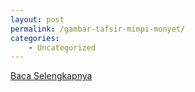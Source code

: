 ```yaml
---
layout: post
permalink: /gambar-tafsir-mimpi-monyet/
categories:
    - Uncategorized
---
```


[Baca Selengkapnya](/10)